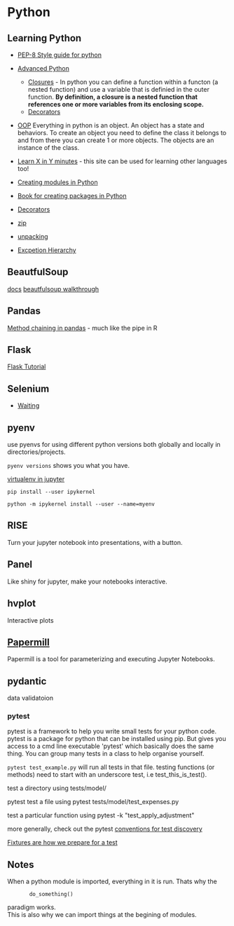 # Python

## Learning Python

* [PEP-8 Style guide for python](https://www.python.org/dev/peps/pep-0008/#a-foolish-consistency-is-the-hobgoblin-of-little-minds)

* [Advanced Python](https://www.pythontutorial.net/advanced-python/)
    * [Closures](https://www.pythontutorial.net/advanced-python/python-closures/) - In python you can define a function within a functon (a nested function) and use a variable that is definied in the outer function. **By definition, a closure is a nested function that references one or more variables from its enclosing scope.**
    * [Decorators](https://www.pythontutorial.net/advanced-python/python-decorators/)

* [OOP](https://www.pythontutorial.net/python-oop/)
Everything in python is an object. An object has a state and behaviors. To create an object you need to define the class it belongs to and from there you can create 1 or more objects. The objects are an instance of the class.

* [Learn X in Y minutes](https://learnxinyminutes.com/docs/python/) - this site can be used for learning other languages too!

* [Creating modules in Python](https://docs.python.org/3/tutorial/modules.html)

* [Book for creating packages in Python](https://py-pkgs.org/01-introduction)

* [Decorators](https://www.youtube.com/watch?v=tfCz563ebsU\&ab\_channel=TechWithTim)

* [zip](https://careerkarma.com/blog/python-zip/)

* [unpacking](https://stackabuse.com/unpacking-in-python-beyond-parallel-assignment/)

* [Excpetion Hierarchy](https://docs.python.org/2/library/exceptions.html#exception-hierarchy)



## BeautfulSoup
[docs](https://www.crummy.com/software/BeautifulSoup/bs4/doc/)
[beautfulsoup walkthrough](https://www.digitalocean.com/community/tutorials/how-to-work-with-web-data-using-requests-and-beautiful-soup-with-python-3)

## Pandas

[Method chaining in pandas](https://towardsdatascience.com/the-unreasonable-effectiveness-of-method-chaining-in-pandas-15c2109e3c69) - much like the pipe in R

## Flask

[Flask Tutorial](https://blog.miguelgrinberg.com/post/the-flask-mega-tutorial-part-i-hello-world)


## Selenium
* [Waiting](https://selenium-python.readthedocs.io/waits.html)

## pyenv
use pyenvs for using different python versions both globally and locally in directories/projects.

```pyenv versions``` shows you what you have.

[virtualenv in jupyter ](https://janakiev.com/blog/jupyter-virtual-envs/)

```
pip install --user ipykernel

python -m ipykernel install --user --name=myenv
 ```

 ## RISE
 Turn your jupyter notebook into presentations, with a button. 

 ## Panel
 Like shiny for jupyter, make your notebooks interactive.

## hvplot
Interactive plots

## [Papermill](https://papermill.readthedocs.io/en/latest/)
Papermill is a tool for parameterizing and executing Jupyter Notebooks.

## pydantic
data validatoion 
[](https://towardsdatascience.com/8-reasons-to-start-using-pydantic-to-improve-data-parsing-and-validation-4f437eae7678)

### pytest
pytest is a framework to help you write small tests for your python code. pytest is a package for python that can be installed using pip. But gives you access to a cmd line executable 'pytest' which basically does the same thing. You can group many tests in a class to help organise yourself.

```pytest test_example.py``` will run all tests in that file. testing functions (or methods) need to start with an underscore test, i.e test_this_is_test().

test a directory using
tests/model/

pytest test a file using 
pytest tests/model/test_expenses.py

test a particular function using
pytest -k "test_apply_adjustment"

more generally,
check out the pytest [conventions for test discovery](https://docs.pytest.org/en/6.2.x/goodpractices.html#test-discovery)

[Fixtures are how we prepare for a test](https://docs.pytest.org/en/6.2.x/fixture.html#fixtures)

## Notes
When a python module is imported, everything in it is run. Thats why the 
```if __name__ == __main__:
       do_something()
```
paradigm works.   
This is also why we can import things at the begining of modules. 
